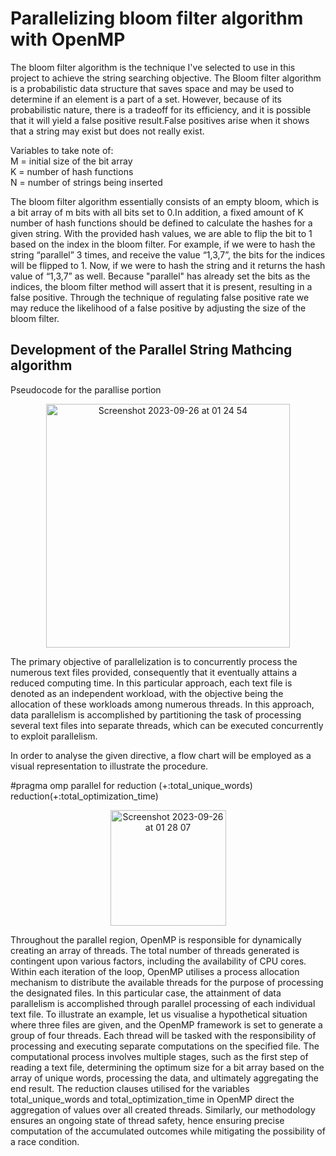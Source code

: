 <h1>Parallelizing bloom filter algorithm with OpenMP</h1>

The bloom filter algorithm is the technique I've selected to use in this project to achieve the string searching objective. The Bloom filter algorithm is a probabilistic data structure that saves space and may be used to determine if an element is a part of a set. However, because of its probabilistic nature, there is a tradeoff for its efficiency, and it is possible that it will yield a false positive result.False positives arise when it shows that a string may exist but does not really exist.

Variables to take note of:
\
M = initial size of the bit array
\
K = number of hash functions
\
N = number of strings being inserted

The bloom filter algorithm essentially consists of an empty bloom, which is a bit array of m bits with all bits set to 0.In addition, a fixed amount of K number of hash functions should be defined to calculate the hashes for a given string. With the provided hash values, we are able to flip the bit to 1 based on the index in the bloom filter. For example, if we were to hash the string “parallel” 3 times, and receive the value “1,3,7”, the bits for the indices will be flipped to 1. Now, if we were to hash the string and it returns the hash value of “1,3,7” as well. Because "parallel" has already set the bits as the indices, the bloom filter method will assert that it is present, resulting in a false positive. Through the technique of regulating false positive rate we may reduce the likelihood of a false positive by adjusting the size of the bloom filter.

<h2>Development of the Parallel String Mathcing algorithm</h2>

Pseudocode for the parallise portion
<p align="center">
<img width="390" alt="Screenshot 2023-09-26 at 01 24 54" src="https://github.com/jinyangjy/Bloom_filter_algorithm_with_OpenMP/assets/107976566/915a50c5-290c-490b-bf8a-bbd7dee9e25a">
</p>
The primary objective of parallelization is to concurrently process the numerous text files provided, consequently that it eventually attains a reduced computing time. In this particular approach, each text file is denoted as an independent workload, with the objective being the allocation of these workloads among numerous threads. In this approach, data parallelism is accomplished by partitioning the task of processing several text files into separate threads, which can be executed concurrently to exploit parallelism.

In order to analyse the given directive, a flow chart will be employed as a visual representation to illustrate the procedure.

#pragma omp parallel for reduction (+:total_unique_words) reduction(+:total_optimization_time)

<p align="center">
<img width="185" alt="Screenshot 2023-09-26 at 01 28 07" src="https://github.com/jinyangjy/Bloom_filter_algorithm_with_OpenMP/assets/107976566/9370838e-8a8a-49ad-9fba-8f50d90a9a5b">
</p>
Throughout the parallel region, OpenMP is responsible for dynamically creating an array of threads. The total number of threads generated is contingent upon various factors, including the availability of CPU cores. Within each iteration of the loop, OpenMP utilises a process allocation mechanism to distribute the available threads for the purpose of processing the designated files. In this particular case, the attainment of data parallelism is accomplished through parallel processing of each individual text file. To illustrate an example, let us visualise a hypothetical situation where three files are given, and the OpenMP framework is set to generate a group of four threads. Each thread will be tasked with the responsibility of processing and executing separate computations on the specified file. The computational process involves multiple stages, such as the first step of reading a text file, determining the optimum size for a bit array based on the array of unique words, processing the data, and ultimately aggregating the end result. The reduction clauses utilised for the variables total_unique_words and total_optimization_time in OpenMP direct the aggregation of values over all created threads. Similarly, our methodology ensures an ongoing state of thread safety, hence ensuring precise computation of the accumulated outcomes while mitigating the possibility of a race condition.
